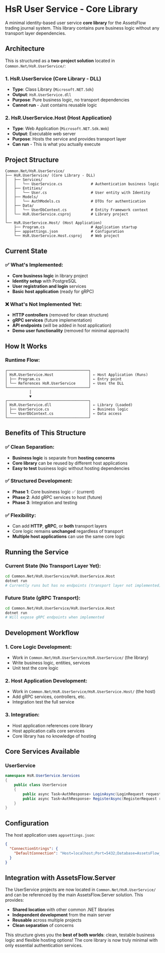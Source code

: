 # HsR User Service - Core Library

A minimal identity-based user service **core library** for the AssetsFlow trading journal system. This library contains pure business logic without any transport layer dependencies.

## Architecture

This is structured as a **two-project solution** located in `Common.Net/HsR.UserService/`:

### 1. **HsR.UserService** (Core Library - DLL)
- **Type**: Class Library (`Microsoft.NET.Sdk`)
- **Output**: `HsR.UserService.dll`
- **Purpose**: Pure business logic, no transport dependencies
- **Cannot run** - Just contains reusable logic

### 2. **HsR.UserService.Host** (Host Application)
- **Type**: Web Application (`Microsoft.NET.Sdk.Web`)
- **Output**: Executable web server
- **Purpose**: Hosts the service and provides transport layer
- **Can run** - This is what you actually execute

## Project Structure

```
Common.Net/HsR.UserService/
├── HsR.UserService/ (Core Library - DLL)
│   ├── Services/
│   │   └── UserService.cs             # Authentication business logic
│   ├── Entities/
│   │   └── User.cs                    # User entity with Identity
│   ├── Models/
│   │   └── AuthModels.cs              # DTOs for authentication
│   ├── Data/
│   │   └── UserDbContext.cs           # Entity Framework context
│   └── HsR.UserService.csproj         # Library project
│
└── HsR.UserService.Host/ (Host Application)
    ├── Program.cs                     # Application startup
    ├── appsettings.json               # Configuration
    └── HsR.UserService.Host.csproj    # Web project
```

## Current State

### ✅ **What's Implemented:**
- **Core business logic** in library project
- **Identity setup** with PostgreSQL
- **User registration and login** services
- **Basic host application** (ready for gRPC)

### ❌ **What's Not Implemented Yet:**
- **HTTP controllers** (removed for clean structure)
- **gRPC services** (future implementation)
- **API endpoints** (will be added in host application)
- **Demo user functionality** (removed for minimal approach)

## How It Works

### Runtime Flow:
```
┌─────────────────────────────────────┐
│ HsR.UserService.Host                │ ← Host Application (Runs)
│ ├── Program.cs                      │ ← Entry point
│ └── References HsR.UserService      │ ← Uses the DLL
└─────────────────────────────────────┘
           │
           ▼
┌─────────────────────────────────────┐
│ HsR.UserService.dll                 │ ← Library (Loaded)
│ ├── UserService.cs                  │ ← Business logic
│ └── UserDbContext.cs                │ ← Data access
└─────────────────────────────────────┘
```

## Benefits of This Structure

### ✅ **Clean Separation:**
- **Business logic** is separate from **hosting concerns**
- **Core library** can be reused by different host applications
- **Easy to test** business logic without hosting dependencies

### ✅ **Structured Development:**
- **Phase 1**: Core business logic ✅ (current)
- **Phase 2**: Add gRPC services to host (future)
- **Phase 3**: Integration and testing

### ✅ **Flexibility:**
- Can add **HTTP**, **gRPC**, or **both** transport layers
- Core logic remains **unchanged** regardless of transport
- **Multiple host applications** can use the same core logic

## Running the Service

### Current State (No Transport Layer Yet):
```bash
cd Common.Net/HsR.UserService/HsR.UserService.Host
dotnet run
# Currently runs but has no endpoints (transport layer not implemented)
```

### Future State (gRPC Transport):
```bash
cd Common.Net/HsR.UserService/HsR.UserService.Host
dotnet run
# Will expose gRPC endpoints when implemented
```

## Development Workflow

### 1. **Core Logic Development:**
- Work in `Common.Net/HsR.UserService/HsR.UserService/` (the library)
- Write business logic, entities, services
- Unit test the core logic

### 2. **Host Application Development:**
- Work in `Common.Net/HsR.UserService/HsR.UserService.Host/` (the host)
- Add gRPC services, controllers, etc.
- Integration test the full service

### 3. **Integration:**
- Host application references core library
- Host application calls core services
- Core library has no knowledge of hosting

## Core Services Available

### UserService
```csharp
namespace HsR.UserService.Services
{
    public class UserService
    {
        public async Task<AuthResponse> LoginAsync(LoginRequest request);
        public async Task<AuthResponse> RegisterAsync(RegisterRequest request);
    }
}
```

## Configuration

The host application uses `appsettings.json`:
```json
{
  "ConnectionStrings": {
    "DefaultConnection": "Host=localhost;Port=5432;Database=AssetsFlow_Users;Username=postgres;Password=your_password;"
  }
}
```

## Integration with AssetsFlow.Server

The UserService projects are now located in `Common.Net/HsR.UserService/` and can be referenced by the main AssetsFlow.Server solution. This provides:

- **Shared location** with other common .NET libraries
- **Independent development** from the main server
- **Reusable** across multiple projects
- **Clean separation** of concerns

This structure gives you the **best of both worlds**: clean, testable business logic and flexible hosting options! The core library is now truly minimal with only essential authentication services. 